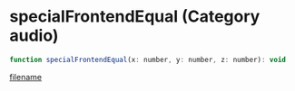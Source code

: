 # specialFrontendEqual (Category audio)

```js
function specialFrontendEqual(x: number, y: number, z: number): void
```

[filename](specialFrontendEqual_m.md ':include')